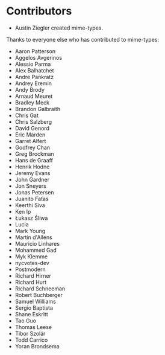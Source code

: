 # Contributors

- Austin Ziegler created mime-types.

Thanks to everyone else who has contributed to mime-types:

- Aaron Patterson
- Aggelos Avgerinos
- Alessio Parma
- Alex Balhatchet
- Andre Pankratz
- Andrey Eremin
- Andy Brody
- Arnaud Meuret
- Bradley Meck
- Brandon Galbraith
- Chris Gat
- Chris Salzberg
- David Genord
- Eric Marden
- Garret Alfert
- Godfrey Chan
- Greg Brockman
- Hans de Graaff
- Henrik Hodne
- Jeremy Evans
- John Gardner
- Jon Sneyers
- Jonas Petersen
- Juanito Fatas
- Keerthi Siva
- Ken Ip
- Łukasz Śliwa
- Lucia
- Mark Young
- Martin d'Allens
- Mauricio Linhares
- Mohammed Gad
- Myk Klemme
- nycvotes-dev
- Postmodern
- Richard Hirner
- Richard Hurt
- Richard Schneeman
- Robert Buchberger
- Samuel Williams
- Sergio Baptista
- Shane Eskritt
- Tao Guo
- Thomas Leese
- Tibor Szolár
- Todd Carrico
- Yoran Brondsema
